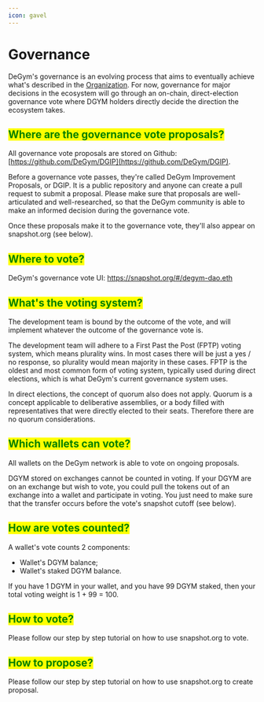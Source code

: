 ```yaml
---
icon: gavel
---
```


# Governance

DeGym's governance is an evolving process that aims to eventually achieve what's described in the [Organization](../organization.md). For now, governance for major decisions in the ecosystem will go through an on-chain, direct-election governance vote where DGYM holders directly decide the direction the ecosystem takes.

## <mark style="color:green;">Where are the governance vote proposals?</mark>

All governance vote proposals are stored on Github: [https://github.com/DeGym/DGIP](https://github.com/DeGym/DGIP).

Before a governance vote passes, they're called DeGym Improvement Proposals, or DGIP. It is a public repository and anyone can create a pull request to submit a proposal. Please make sure that proposals are well-articulated and well-researched, so that the DeGym community is able to make an informed decision during the governance vote.

Once these proposals make it to the governance vote, they'll also appear on snapshot.org (see below).

## <mark style="color:green;">Where to vote?</mark>

DeGym's governance vote UI: https://snapshot.org/#/degym-dao.eth

## <mark style="color:green;">What's the voting system?</mark>

The development team is bound by the outcome of the vote, and will implement whatever the outcome of the governance vote is.

The development team will adhere to a First Past the Post (FPTP) voting system, which means plurality wins. In most cases there will be just a yes / no response, so plurality would mean majority in these cases. FPTP is the oldest and most common form of voting system, typically used during direct elections, which is what DeGym's current governance system uses.

In direct elections, the concept of quorum also does not apply. Quorum is a concept applicable to deliberative assemblies, or a body filled with representatives that were directly elected to their seats. Therefore there are no quorum considerations.

## <mark style="color:green;">Which wallets can vote?</mark>

All wallets on the DeGym network is able to vote on ongoing proposals.

DGYM stored on exchanges cannot be counted in voting. If your DGYM are on an exchange but wish to vote, you could pull the tokens out of an exchange into a wallet and participate in voting. You just need to make sure that the transfer occurs before the vote's snapshot cutoff (see below).

## <mark style="color:green;">How are votes counted?</mark>

A wallet's vote counts 2 components:

* Wallet's DGYM balance;
* Wallet's staked DGYM balance.

If you have 1 DGYM in your wallet, and you have 99 DGYM staked, then your total voting weight is 1 + 99 = 100.

## <mark style="color:green;">How to vote?</mark>

Please follow our step by step tutorial on how to use snapshot.org to vote.

## <mark style="color:green;">**How to propose?**</mark>

Please follow our step by step tutorial on how to use snapshot.org to create proposal.
